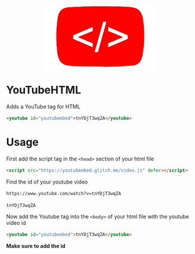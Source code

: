 <p align="center">
  <img src="youtubehtml.jpg">
  
  <h1> YouTubeHTML</h1>
  
</p>

Adds a YouTube tag for HTML

```html
<youtube id="youtubembed">tnYDjT3wqZA</youtube>
```

# Usage
First add the script tag in the `<head>` section of your html file
```html
<script src="https://youtubembed.glitch.me/video.js" defer></script> 
```
Find the id of your youtube video
```
https://www.youtube.com/watch?v=tnYDjT3wqZA

tnYDjT3wqZA
```
Now add the Youtube tag into the `<body>` of your html file with the youtube video id
```html
<youtube id="youtubembed">tnYDjT3wqZA</youtube>
```
**Make sure to add the id**

